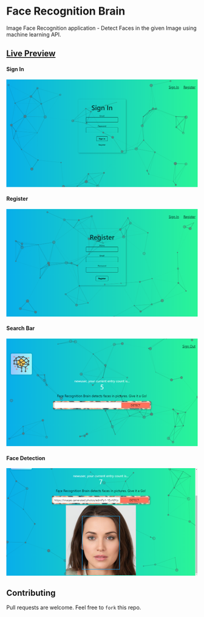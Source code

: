 # Face Recognition Brain
Image Face Recognition application - Detect Faces in the given Image using machine learning API. 


## [Live Preview](https://smart-facerecognitionbrain.herokuapp.com/)
#### Sign In
![SignIn](../demos/Screenshot-1.png)
#### Register
![Register](../demos/Screenshot-2.png)
#### Search Bar
![Search Bar](../demos/Screenshot-3.png)
#### Face Detection
![Face Detection](../demos/Screenshot-4.png)


## Contributing
Pull requests are welcome. Feel free to `fork` this repo.